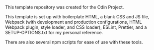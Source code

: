 This template repository was created for the Odin Project.

This template is set up with boilerplate HTML, a blank CSS and JS file, Webpack (with development and production configurations, HTML Webpack plugin, style loader, and CSS loader), ESLint, Prettier, and a SETUP-OPTIONS.txt for my personal reference.

There are also several npm scripts for ease of use with these tools.